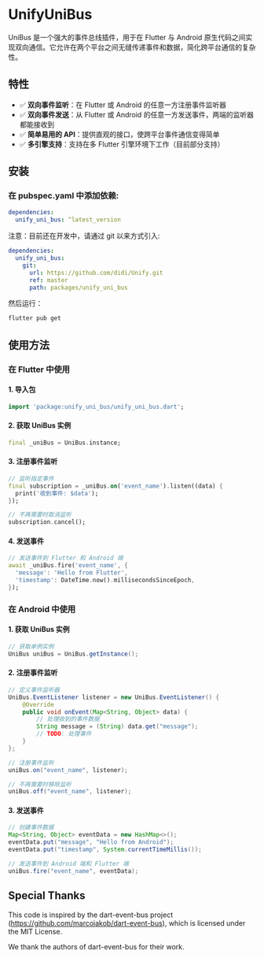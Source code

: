 # UnifyUniBus

UniBus 是一个强大的事件总线插件，用于在 Flutter 与 Android 原生代码之间实现双向通信。它允许在两个平台之间无缝传递事件和数据，简化跨平台通信的复杂性。

## 特性

- ✅ **双向事件监听**：在 Flutter 或 Android 的任意一方注册事件监听器
- ✅ **双向事件发送**：从 Flutter 或 Android 的任意一方发送事件，两端的监听器都能接收到
- ✅ **简单易用的 API**：提供直观的接口，使跨平台事件通信变得简单
- ✅ **多引擎支持**：支持在多 Flutter 引擎环境下工作（目前部分支持）

## 安装

### 在 pubspec.yaml 中添加依赖:

```yaml
dependencies:
  unify_uni_bus: ^latest_version
```

注意：目前还在开发中，请通过 git 以来方式引入:

```yaml
dependencies:
  unify_uni_bus:
    git:
      url: https://github.com/didi/Unify.git
      ref: master
      path: packages/unify_uni_bus
```

然后运行：

```bash
flutter pub get
```

## 使用方法

### 在 Flutter 中使用

#### 1. 导入包

```dart
import 'package:unify_uni_bus/unify_uni_bus.dart';
```

#### 2. 获取 UniBus 实例

```dart
final _uniBus = UniBus.instance;
```

#### 3. 注册事件监听

```dart
// 监听指定事件
final subscription = _uniBus.on('event_name').listen((data) {
  print('收到事件: $data');
});

// 不再需要时取消监听
subscription.cancel();
```

#### 4. 发送事件

```dart
// 发送事件到 Flutter 和 Android 端
await _uniBus.fire('event_name', {
  'message': 'Hello from Flutter',
  'timestamp': DateTime.now().millisecondsSinceEpoch,
});
```

### 在 Android 中使用

#### 1. 获取 UniBus 实例

```java
// 获取单例实例
UniBus uniBus = UniBus.getInstance();
```

#### 2. 注册事件监听

```java
// 定义事件监听器
UniBus.EventListener listener = new UniBus.EventListener() {
    @Override
    public void onEvent(Map<String, Object> data) {
        // 处理收到的事件数据
        String message = (String) data.get("message");
        // TODO: 处理事件
    }
};

// 注册事件监听
uniBus.on("event_name", listener);

// 不再需要时移除监听
uniBus.off("event_name", listener);
```

#### 3. 发送事件

```java
// 创建事件数据
Map<String, Object> eventData = new HashMap<>();
eventData.put("message", "Hello from Android");
eventData.put("timestamp", System.currentTimeMillis());

// 发送事件到 Android 端和 Flutter 端
uniBus.fire("event_name", eventData);
```

## Special Thanks

This code is inspired by the dart-event-bus project (https://github.com/marcojakob/dart-event-bus), which is licensed under the MIT License.

We thank the authors of dart-event-bus for their work.

